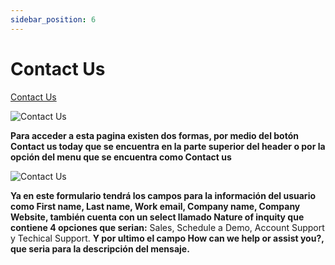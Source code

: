 ```yaml
---
sidebar_position: 6
---
```


# Contact Us

[Contact Us](https://www.waizant.com/contact-us)

![Contact Us](/img/store-usuario/contact_us.png)

**Para acceder a esta pagina existen dos formas\, por medio del botón Contact us today que se encuentra en la parte superior del header o por la opción del menu que se encuentra como Contact us**

![Contact Us](/img/store-usuario/contact_us_form.png)

**Ya en este formulario tendrá los campos para la información del usuario como First name, Last name, Work email, Company name, Company Website, también cuenta con un select llamado Nature of inquity que contiene 4 opciones que serian:** Sales, Schedule a Demo, Account Support y Techical Support. **Y por ultimo el campo How can we help or assist you?, que seria para la descripción del mensaje.**
